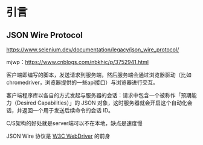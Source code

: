 # 引言

## JSON Wire Protocol

<https://www.selenium.dev/documentation/legacy/json_wire_protocol/>

mjwp：<https://www.cnblogs.com/nbkhic/p/3752941.html>

客户端即编写的脚本，发送请求到服务端，然后服务端会通过浏览器驱动（比如chromedriver，浏览器提供的一些api接口）与浏览器进行交互。

客户端程序库以各自的方式发起与服务器的会话：请求中包含一个被称作「预期能力（Desired Capabilities）」的 JSON 对象，这时服务器就会开启这个自动化会话，并返回一个用于发送后续命令的会话 ID。

C/S架构的好处就是server端可以不在本地，缺点是速度慢

JSON Wire 协议是 [W3C WebDriver](https://w3c.github.io/webdriver/) 的前身
